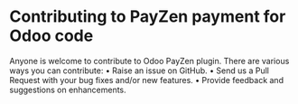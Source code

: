 # Contributing to PayZen payment for Odoo code

Anyone is welcome to contribute to Odoo PayZen plugin. There are various ways you can contribute:
• Raise an issue on GitHub.
• Send us a Pull Request with your bug fixes and/or new features.
• Provide feedback and suggestions on enhancements.

